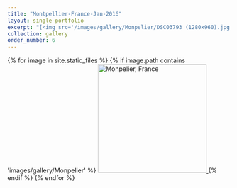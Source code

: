 ```yaml
---
title: "Montpellier-France-Jan-2016"
layout: single-portfolio
excerpt: "[<img src='/images/gallery/Monpelier/DSC03793 (1280x960).jpg' alt=''>](https://nt-hung.github.io/gallery/Monpelier)"
collection: gallery
order_number: 6
---
```

<p float="left">   
{% for image in site.static_files %}
{% if image.path contains 'images/gallery/Monpelier' %}
<a href='{{ site.baseurl }}{{ image.path }}'>
    <img 
        src='{{ site.baseurl }}{{ image.path }}'
        alt="Monpelier, France" width="245" title="Monpelier, France"
    >
</a>
{% endif %}
{% endfor %}
</p>
<!-- [Poster](/files/pdf/research/PolMeth 2019 Poster.pdf){: .btn--research} -->
